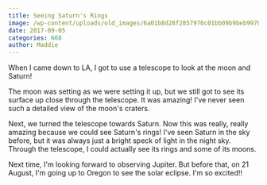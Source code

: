 ```yaml
---
title: Seeing Saturn's Rings
image: /wp-content/uploads/old_images/6a01b8d28f2857970c01bb09b9beb9970d-pi.jpg
date: 2017-09-05
categories: 668
author: Maddie
---
```



When I came down to LA, I got to use a telescope to look at the moon and Saturn!

The moon was setting as we were setting it up, but we still got to see its surface up close through the telescope. It was amazing! I've never seen such a detailed view of the moon's craters.

Next, we turned the telescope towards Saturn. Now this was really, really amazing because we could see Saturn's rings! I've seen Saturn in the sky before, but it was always just a bright speck of light in the night sky. Through the telescope, I could actually see its rings and some of its moons.

Next time, I'm looking forward to observing Jupiter. But before that, on 21 August, I'm going up to Oregon to see the solar eclipse. I'm so excited!!

